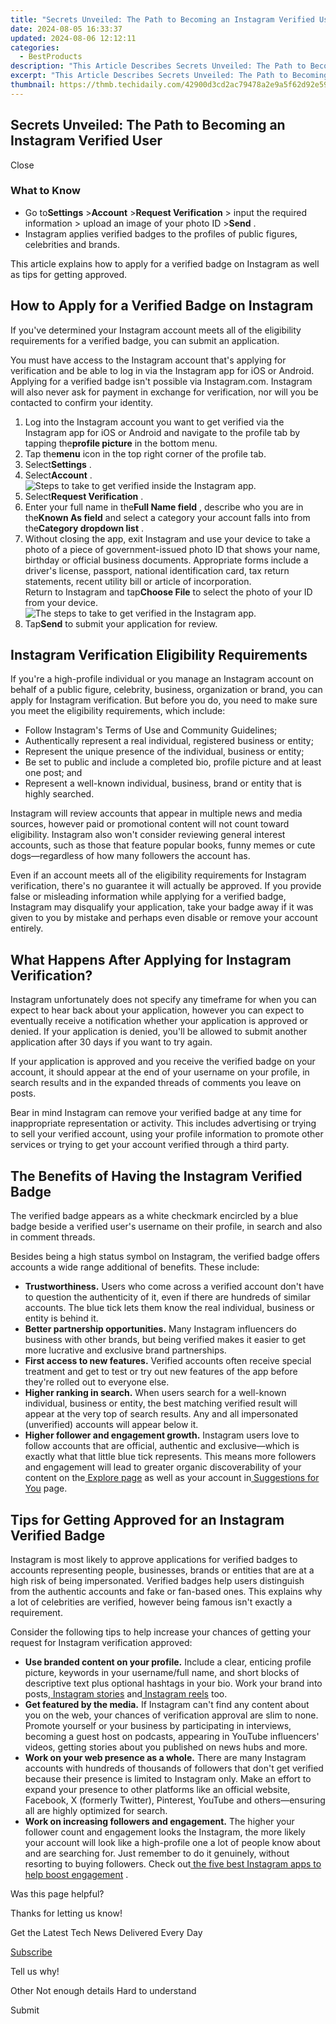 ```yaml
---
title: "Secrets Unveiled: The Path to Becoming an Instagram Verified User"
date: 2024-08-05 16:33:37
updated: 2024-08-06 12:12:11
categories:
  - BestProducts
description: "This Article Describes Secrets Unveiled: The Path to Becoming an Instagram Verified User"
excerpt: "This Article Describes Secrets Unveiled: The Path to Becoming an Instagram Verified User"
thumbnail: https://thmb.techidaily.com/42900d3cd2ac79478a2e9a5f62d92e59b26835c360208046bfffff6e9458bb6e.jpg
---
```


## Secrets Unveiled: The Path to Becoming an Instagram Verified User

Close 

###  What to Know

* Go to**Settings** \>**Account** \>**Request Verification** \> input the required information > upload an image of your photo ID >**Send** .
* Instagram applies verified badges to the profiles of public figures, celebrities and brands.

 This article explains how to apply for a verified badge on Instagram as well as tips for getting approved.

##  How to Apply for a Verified Badge on Instagram 

 If you've determined your Instagram account meets all of the eligibility requirements for a verified badge, you can submit an application.

 You must have access to the Instagram account that's applying for verification and be able to log in via the Instagram app for iOS or Android. Applying for a verified badge isn't possible via Instagram.com. Instagram will also never ask for payment in exchange for verification, nor will you be contacted to confirm your identity.

1. Log into the Instagram account you want to get verified via the Instagram app for iOS or Android and navigate to the profile tab by tapping the**profile picture** in the bottom menu.
2. Tap the**menu** icon in the top right corner of the profile tab.
3. Select**Settings** .
4. Select**Account** .  
![Steps to take to get verified inside the Instagram app.](https://www.lifewire.com/thmb/GKIixjhBoi51E5GIMz72rs4TzLo=/1500x0/filters:no_upscale():max_bytes(150000):strip_icc():format(webp)/A4-GetVerifiedonInstagram-annotated-da51dd82a8d7458a90e5a6e368db41e6.jpg)
5. Select**Request Verification** .
6. Enter your full name in the**Full Name field** , describe who you are in the**Known As field** and select a category your account falls into from the**Category dropdown list** .
7. Without closing the app, exit Instagram and use your device to take a photo of a piece of government-issued photo ID that shows your name, birthday or official business documents. Appropriate forms include a driver's license, passport, national identification card, tax return statements, recent utility bill or article of incorporation.  
 Return to Instagram and tap**Choose File** to select the photo of your ID from your device.  
![The steps to take to get verified in the Instagram app.](https://www.lifewire.com/thmb/2z_ehvhxsI1scTSGvlVvlnca-V8=/1500x0/filters:no_upscale():max_bytes(150000):strip_icc():format(webp)/A7-GetVerifiedonInstagram-annotated-791cce167ab74f129aaedc74df43c238.jpg)
8. Tap**Send** to submit your application for review.

##  Instagram Verification Eligibility Requirements 

 If you're a high-profile individual or you manage an Instagram account on behalf of a public figure, celebrity, business, organization or brand, you can apply for Instagram verification. But before you do, you need to make sure you meet the eligibility requirements, which include:

* Follow Instagram's Terms of Use and Community Guidelines;
* Authentically represent a real individual, registered business or entity;
* Represent the unique presence of the individual, business or entity;
* Be set to public and include a completed bio, profile picture and at least one post; and
* Represent a well-known individual, business, brand or entity that is highly searched.

 Instagram will review accounts that appear in multiple news and media sources, however paid or promotional content will not count toward eligibility. Instagram also won't consider reviewing general interest accounts, such as those that feature popular books, funny memes or cute dogs—regardless of how many followers the account has.

 Even if an account meets all of the eligibility requirements for Instagram verification, there's no guarantee it will actually be approved. If you provide false or misleading information while applying for a verified badge, Instagram may disqualify your application, take your badge away if it was given to you by mistake and perhaps even disable or remove your account entirely.

##  What Happens After Applying for Instagram Verification? 

 Instagram unfortunately does not specify any timeframe for when you can expect to hear back about your application, however you can expect to eventually receive a notification whether your application is approved or denied. If your application is denied, you'll be allowed to submit another application after 30 days if you want to try again.

 If your application is approved and you receive the verified badge on your account, it should appear at the end of your username on your profile, in search results and in the expanded threads of comments you leave on posts.

 Bear in mind Instagram can remove your verified badge at any time for inappropriate representation or activity. This includes advertising or trying to sell your verified account, using your profile information to promote other services or trying to get your account verified through a third party.

##  The Benefits of Having the Instagram Verified Badge 

 The verified badge appears as a white checkmark encircled by a blue badge beside a verified user's username on their profile, in search and also in comment threads.

 Besides being a high status symbol on Instagram, the verified badge offers accounts a wide range additional of benefits. These include:

* **Trustworthiness.** Users who come across a verified account don't have to question the authenticity of it, even if there are hundreds of similar accounts. The blue tick lets them know the real individual, business or entity is behind it.
* **Better partnership opportunities.** Many Instagram influencers do business with other brands, but being verified makes it easier to get more lucrative and exclusive brand partnerships.
* **First access to new features.** Verified accounts often receive special treatment and get to test or try out new features of the app before they're rolled out to everyone else.
* **Higher ranking in search.** When users search for a well-known individual, business or entity, the best matching verified result will appear at the very top of search results. Any and all impersonated (unverified) accounts will appear below it.
* **Higher follower and engagement growth.** Instagram users love to follow accounts that are official, authentic and exclusive—which is exactly what that little blue tick represents. This means more followers and engagement will lead to greater organic discoverability of your content on the[ Explore page](https://www.lifewire.com/how-to-get-on-the-instagram-explore-page-4795878) as well as your account in[ Suggestions for You](https://www.lifewire.com/delete-suggestions-for-you-on-instagram-4580440) page.

##  Tips for Getting Approved for an Instagram Verified Badge 

 Instagram is most likely to approve applications for verified badges to accounts representing people, businesses, brands or entities that are at a high risk of being impersonated. Verified badges help users distinguish from the authentic accounts and fake or fan-based ones. This explains why a lot of celebrities are verified, however being famous isn't exactly a requirement.

 Consider the following tips to help increase your chances of getting your request for Instagram verification approved:

* **Use branded content on your profile.** Include a clear, enticing profile picture, keywords in your username/full name, and short blocks of descriptive text plus optional hashtags in your bio. Work your brand into posts,[ Instagram stories](https://www.lifewire.com/post-a-story-on-instagram-5069910) and[ Instagram reels](https://www.lifewire.com/create-share-and-watch-instagram-reels-5075347) too.
* **Get featured by the media.** If Instagram can't find any content about you on the web, your chances of verification approval are slim to none. Promote yourself or your business by participating in interviews, becoming a guest host on podcasts, appearing in YouTube influencers' videos, getting stories about you published on news hubs and more.
* **Work on your web presence as a whole.** There are many Instagram accounts with hundreds of thousands of followers that don't get verified because their presence is limited to Instagram only. Make an effort to expand your presence to other platforms like an official website, Facebook, X (formerly Twitter), Pinterest, YouTube and others—ensuring all are highly optimized for search.
* **Work on increasing followers and engagement.** The higher your follower count and engagement looks the Instagram, the more likely your account will look like a high-profile one a lot of people know about and are searching for. Just remember to do it genuinely, without resorting to buying followers. Check out[ the five best Instagram apps to help boost engagement](https://www.lifewire.com/best-instagram-apps-to-boost-engagement-4584386) .

Was this page helpful?

Thanks for letting us know!

 Get the Latest Tech News Delivered Every Day

[ Subscribe ](https://www.lifewire.com/#) 

Tell us why!

 Other  Not enough details  Hard to understand 

 Submit 

<ins class="adsbygoogle"
     style="display:block"
     data-ad-format="autorelaxed"
     data-ad-client="ca-pub-7571918770474297"
     data-ad-slot="1223367746"></ins>



<ins class="adsbygoogle"
     style="display:block"
     data-ad-client="ca-pub-7571918770474297"
     data-ad-slot="8358498916"
     data-ad-format="auto"
     data-full-width-responsive="true"></ins>
